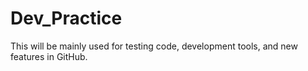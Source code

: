 # Dev_Practice
This will be mainly used for testing code, development tools, and new features in GitHub.
